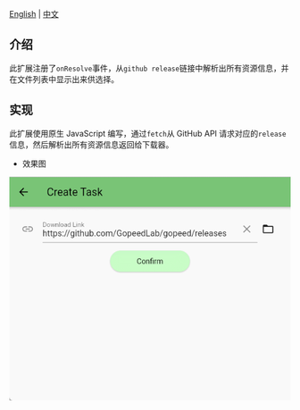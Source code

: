 [English](README.md) | [中文](README_zh-CN.md)

## 介绍

此扩展注册了`onResolve`事件，从`github release`链接中解析出所有资源信息，并在文件列表中显示出来供选择。

## 实现

此扩展使用原生 JavaScript 编写，通过`fetch`从 GitHub API 请求对应的`release`信息，然后解析出所有资源信息返回给下载器。

- 效果图

![](.img/example.gif)